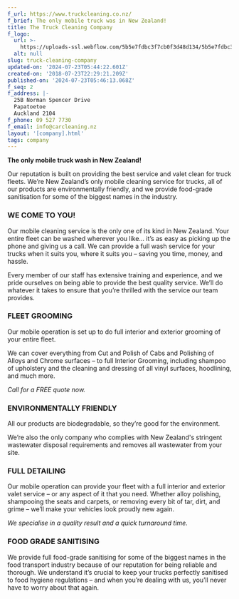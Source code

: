 ```yaml
---
f_url: https://www.truckcleaning.co.nz/
f_brief: The only mobile truck was in New Zealand!
title: The Truck Cleaning Company
f_logo:
  url: >-
    https://uploads-ssl.webflow.com/5b5e7fdbc3f7cb0f3d48d134/5b5e7fdbc3f7cb0aff48d3df_ttcc.png
  alt: null
slug: truck-cleaning-company
updated-on: '2024-07-23T05:44:22.601Z'
created-on: '2018-07-23T22:29:21.209Z'
published-on: '2024-07-23T05:46:13.068Z'
f_seq: 2
f_address: |-
  25B Norman Spencer Drive
  Papatoetoe
  Auckland 2104
f_phone: 09 527 7730
f_email: info@carcleaning.nz
layout: '[company].html'
tags: company
---
```


**The only mobile truck wash in New Zealand!**

Our reputation is built on providing the best service and valet clean for truck fleets. We’re New Zealand’s only mobile cleaning service for trucks, all of our products are environmentally friendly, and we provide food-grade sanitisation for some of the biggest names in the industry.

### WE COME TO YOU!

Our mobile cleaning service is the only one of its kind in New Zealand. Your entire fleet can be washed wherever you like... it’s as easy as picking up the phone and giving us a call. We can provide a full wash service for your trucks when it suits you, where it suits you – saving you time, money, and hassle.

Every member of our staff has extensive training and experience, and we pride ourselves on being able to provide the best quality service. We’ll do whatever it takes to ensure that you’re thrilled with the service our team provides.

### FLEET GROOMING

Our mobile operation is set up to do full interior and exterior grooming of your entire fleet.

We can cover everything from Cut and Polish of Cabs and Polishing of Alloys and Chrome surfaces – to full Interior Grooming, including shampoo of upholstery and the cleaning and dressing of all vinyl surfaces, hoodlining, and much more.

_Call for a FREE quote now._

### ENVIRONMENTALLY FRIENDLY

All our products are biodegradable, so they’re good for the environment. 

We’re also the only company who complies with New Zealand's stringent wastewater disposal requirements and removes all wastewater from your site.

### FULL DETAILING

Our mobile operation can provide your fleet with a full interior and exterior valet service – or any aspect of it that you need. Whether alloy polishing, shampooing the seats and carpets, or removing every bit of tar, dirt, and grime – we’ll make your vehicles look proudly new again.

_We specialise in a quality result and a quick turnaround time._

### FOOD GRADE SANITISING

We provide full food-grade sanitising for some of the biggest names in the food transport industry because of our reputation for being reliable and thorough. We understand it’s crucial to keep your trucks perfectly sanitised to food hygiene regulations – and when you’re dealing with us, you’ll never have to worry about that again.

